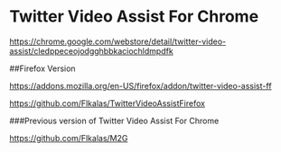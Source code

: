 # Twitter Video Assist For Chrome

<https://chrome.google.com/webstore/detail/twitter-video-assist/cledppeceojodgghbbkaciochldmpdfk>

##Firefox Version

<https://addons.mozilla.org/en-US/firefox/addon/twitter-video-assist-ff>

<https://github.com/Flkalas/TwitterVideoAssistFirefox>

###Previous version of Twitter Video Assist For Chrome

<https://github.com/Flkalas/M2G>
